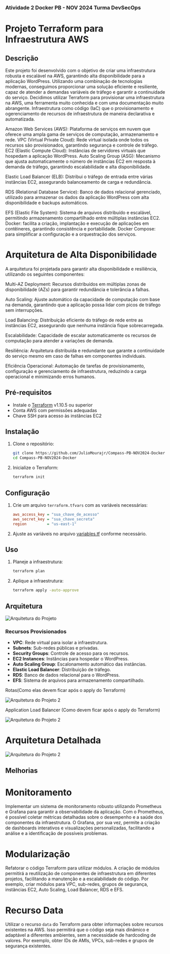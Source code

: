 ### Atividade 2 Docker PB - NOV 2024 Turma DevSecOps

# Projeto Terraform para Infraestrutura AWS

## Descrição

Este projeto foi desenvolvido com o objetivo de criar uma infraestrutura robusta e escalável na AWS, garantindo alta disponibilidade para a aplicação WordPress. Utilizando uma combinação de tecnologias modernas, conseguimos proporcionar uma solução eficiente e resiliente, capaz de atender a demandas variáveis de tráfego e garantir a continuidade do serviço.
Decidimos utilizar Terraform para provisionar uma infraestrutura na AWS, uma ferramenta muito conhecida e com uma documentação muito abrangente.
Infraestrutura como código (IaC) que o provisionamento e ogerenciamento de recursos de infraestrutura de maneira declarativa e automatizada.

Amazon Web Services (AWS): Plataforma de serviços em nuvem que oferece uma ampla gama de serviços de computação, armazenamento e rede.
VPC (Virtual Private Cloud): Rede virtual isolada onde todos os recursos são provisionados, garantindo segurança e controle de tráfego.
EC2 (Elastic Compute Cloud): Instâncias de servidores virtuais que hospedam a aplicação WordPress.
Auto Scaling Group (ASG): Mecanismo que ajusta automaticamente o número de instâncias EC2 em resposta à demanda de tráfego, garantindo escalabilidade e alta disponibilidade.

Elastic Load Balancer (ELB): Distribui o tráfego de entrada entre várias instâncias EC2, assegurando balanceamento de carga e redundância.

RDS (Relational Database Service): Banco de dados relacional gerenciado, utilizado para armazenar os dados da aplicação WordPress com alta disponibilidade e backups automáticos.

EFS (Elastic File System): Sistema de arquivos distribuído e escalável, permitindo armazenamento compartilhado entre múltiplas instâncias EC2.
Docker: facilita a criação, implantação e execução de aplicações em contêineres, garantindo consistência e portabilidade.
Docker Compose: para simplificar a configuração e a orquestração dos serviços.

# Arquitetura de Alta Disponibilidade

A arquitetura foi projetada para garantir alta disponibilidade e resiliência, utilizando os seguintes componentes:

Multi-AZ Deployment: Recursos distribuídos em múltiplas zonas de disponibilidade (AZs) para garantir redundância e tolerância a falhas.

Auto Scaling: Ajuste automático da capacidade de computação com base na demanda, garantindo que a aplicação possa lidar com picos de tráfego sem interrupções.

Load Balancing: Distribuição eficiente do tráfego de rede entre as instâncias EC2, assegurando que nenhuma instância fique sobrecarregada.

Escalabilidade: Capacidade de escalar automaticamente os recursos de computação para atender a variações de demanda.

Resiliência: Arquitetura distribuída e redundante que garante a continuidade do serviço mesmo em caso de falhas em componentes individuais.

Eficiência Operacional: Automação de tarefas de provisionamento, configuração e gerenciamento de infraestrutura, reduzindo a carga operacional e minimizando erros humanos.

## Pré-requisitos

- Instale o [Terraform](https://www.terraform.io/downloads.html) v1.10.5 ou superior
- Conta AWS com permissões adequadas
- Chave SSH para acesso às instâncias EC2

## Instalação

1. Clone o repositório:
    ```sh
    git clone https://github.com/JulioMourajr/Compass-PB-NOV2024-Docker
    cd Compass-PB-NOV2024-Docker
    ```

2. Inicialize o Terraform:
    ```sh
    terraform init
    ```

## Configuração

1. Crie um arquivo `terraform.tfvars` com as variáveis necessárias:
    ```ini
    aws_access_key = "sua_chave_de_acesso"
    aws_secret_key = "sua_chave_secreta"
    region         = "us-east-1"
    ```

2. Ajuste as variáveis no arquivo [variables.tf](https://medium.com/@habbema/terraform-variables-e2f46ebe3f32) conforme necessário.

## Uso

1. Planeje a infraestrutura:
    ```sh
    terraform plan
    ```

2. Aplique a infraestrutura:
    ```sh
    terraform apply -auto-approve
    ```

## Arquitetura

![Arquitetura do Projeto](./imagens/Arquitetura.png)

### Recursos Provisionados

- **VPC**: Rede virtual para isolar a infraestrutura.
- **Subnets**: Sub-redes públicas e privadas.
- **Security Groups**: Controle de acesso para os recursos.
- **EC2 Instances**: Instâncias para hospedar o WordPress.
- **Auto Scaling Group**: Escalonamento automático das instâncias.
- **Elastic Load Balancer**: Distribuição de tráfego.
- **RDS**: Banco de dados relacional para o WordPress.
- **EFS**: Sistema de arquivos para armazenamento compartilhado.

Rotas(Como elas devem ficar após o apply do Terraform)

![Arquitetura do Projeto 2](./imagens/Rotas.png)

Application Load Balancer (Como devem ficar após o apply do Terraform)

![Arquitetura do Projeto 2](./imagens/ALB.png)

# Arquitetura Detalhada

![Arquitetura do Projeto 2](./imagens/Arquirtetura2.png)

## Melhorias 

# Monitoramento

Implementar um sistema de monitoramento robusto utilizando Prometheus e Grafana para garantir a observabilidade da aplicação. Com o Prometheus, é possível coletar métricas detalhadas sobre o desempenho e a saúde dos componentes da infraestrutura. O Grafana, por sua vez, permite a criação de dashboards interativos e visualizações personalizadas, facilitando a análise e a identificação de possíveis problemas.

# Modularização

Refatorar o código Terraform para utilizar módulos. A criação de módulos permitirá a reutilização de componentes de infraestrutura em diferentes projetos, facilitando a manutenção e a escalabilidade do código. Por exemplo, criar módulos para VPC, sub-redes, grupos de segurança, instâncias EC2, Auto Scaling, Load Balancer, RDS e EFS.

# Recurso Data

Utilizar o recurso `data` do Terraform para obter informações sobre recursos existentes na AWS. Isso permitirá que o código seja mais dinâmico e adaptável a diferentes ambientes, sem a necessidade de hardcoding de valores. Por exemplo, obter IDs de AMIs, VPCs, sub-redes e grupos de segurança existentes.
